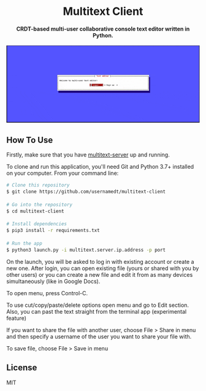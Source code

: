 
<h1 align="center">
  <br>
  Multitext Client
  <br>
</h1>

<h4 align="center">CRDT-based multi-user collaborative console text editor written in Python.</h4>

<p align="center">
  <img src="./resources/demo.gif" alt="Demonstration">
</p>

## How To Use

Firstly, make sure that you have [multitext-server](https://github.com/usernamedt/multitext-server) up and running.

To clone and run this application, you'll need Git and Python 3.7+ installed on your computer. From your command line:

```bash
# Clone this repository
$ git clone https://github.com/usernamedt/multitext-client

# Go into the repository
$ cd multitext-client

# Install dependencies
$ pip3 install -r requirements.txt

# Run the app
$ python3 launch.py -i multitext.server.ip.address -p port
```

On the launch, you will be asked to log in with existing account or create a
 new one.
 After login, you can open existing file (yours or shared with you by other
  users) or you can create a new file and edit it from as many devices
  simultaneously (like in Google Docs). 
  
To open menu, press Control-C.

To use cut/copy/paste/delete options open menu and go to Edit section.
Also, you can past the text straight from the terminal app (experimental
 feature)  

If you want to share the file with
   another user, choose File > Share in menu and then specify a username of
    the user you want to share your file with.  
    
To save file, choose File > Save in menu

## License

MIT
